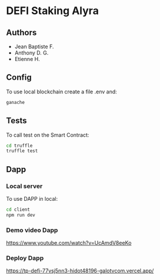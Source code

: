 # DEFI Staking Alyra

## Authors
* Jean Baptiste F.
* Anthony D. G.
* Etienne H.

## Config
To use local blockchain create a file .env and:
```bash
ganache
```

## Tests
To call test on the Smart Contract:
```bash
cd truffle
truffle test
```

## Dapp
### Local server
To use DAPP in local:
```bash
cd client
npm run dev
```
### Demo video Dapp
https://www.youtube.com/watch?v=UcAmdV8eeKo

### Deploy Dapp
https://tp-defi-77vsj5nn3-hidot48196-galotvcom.vercel.app/